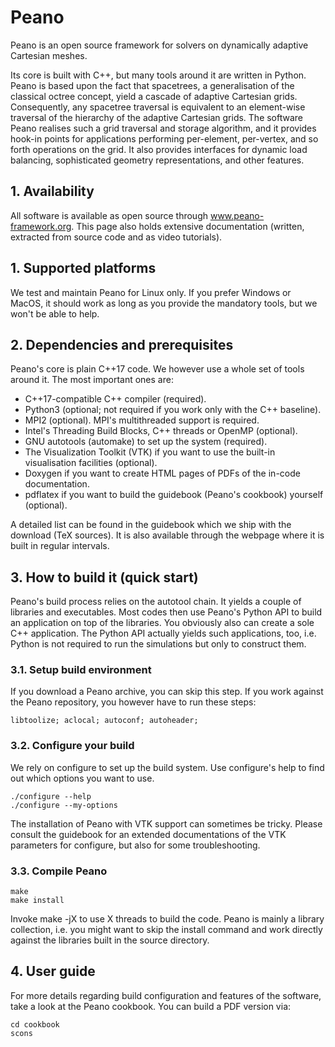 #  Peano

Peano is an open source framework for solvers on dynamically adaptive
Cartesian meshes.

Its core is built with C++, but many tools around it are written in Python.
Peano  is based upon the fact that spacetrees, a generalisation of the 
classical octree concept, yield a cascade of adaptive Cartesian grids. 
Consequently, any spacetree traversal is equivalent to an element-wise 
traversal of the hierarchy of the adaptive Cartesian grids. The software 
Peano  realises such a grid traversal and storage algorithm, and it provides 
hook-in points for applications performing per-element, per-vertex, and so 
forth operations on the grid. It also provides interfaces for dynamic load balancing, sophisticated geometry representations, and other features.


## 1. Availability

All software is available as open source through www.peano-framework.org.
This page also holds extensive documentation (written, extracted from 
source code and as video tutorials).

## 1. Supported platforms

We test and maintain Peano  for Linux only.
If you prefer Windows or MacOS, it should work as long as you provide the
mandatory tools, but we won't be able to help.

## 2. Dependencies and prerequisites

Peano's core is plain C++17 code. 
We however use a whole set of tools around it.
The most important ones are:

*  C++17-compatible C++ compiler (required).
*  Python3 (optional; not required if you work only with the C++ baseline).
*  MPI2 (optional). MPI's multithreaded support is required.
*  Intel's Threading  Build Blocks, C++ threads or OpenMP (optional).
*  GNU autotools (automake) to set up the system (required).
*  The Visualization Toolkit (VTK) if you want to use the built-in visualisation facilities (optional).
*  Doxygen if you want to create HTML pages of PDFs of the in-code documentation.
*  pdflatex if you want to build the guidebook (Peano's cookbook) yourself (optional).

A detailed list can be found in the guidebook which we ship with the
download (TeX sources). It is also available through the webpage where
it is built in regular intervals.


## 3. How to build it (quick start)

Peano's build process relies on the autotool chain.
It yields a couple of libraries and executables. 
Most codes then use Peano's Python API to build an application on top of the libraries.
You obviously also can create a sole C++ application.
The Python API actually yields such applications, too, i.e. Python is not required to run the simulations but only to construct them.


### 3.1. Setup build environment

If you download a Peano archive, you can skip this step. 
If you work against the Peano repository, you however have to run these steps:

```shell
libtoolize; aclocal; autoconf; autoheader;
```

### 3.2. Configure your build

We rely on configure to set up the build system.
Use configure's help to find out which options you want to use.

```shell
./configure --help
./configure --my-options
```

The installation of Peano with VTK support can sometimes be tricky. Please
consult the guidebook for an extended documentations of the VTK parameters
for configure, but also for some troubleshooting.

### 3.3. Compile Peano


```shell
make 
make install
```

Invoke make -jX to use X threads to build the code. Peano is mainly a 
library collection, i.e. you might want to skip the install command and
work directly against the libraries built in the source directory.



## 4. User guide

For more details regarding build configuration and features of the
software, take a look at the Peano cookbook. You can build a PDF version via:

```shell
cd cookbook
scons 
```
